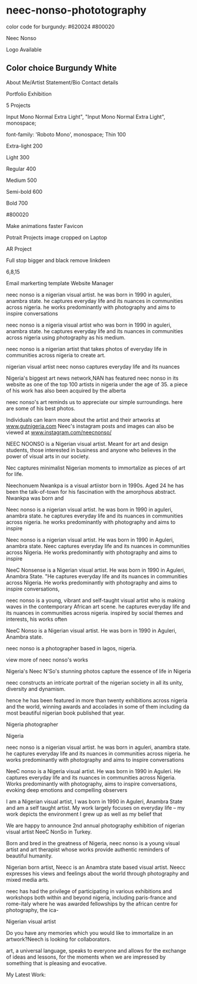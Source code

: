 # neec-nonso-phototography


color code for burgundy: #620024
#800020




Neec Nonso

Logo Available


Color choice 
Burgundy
White
- 

About Me/Artist Statement/Bio
Contact details

Portfolio
Exhibition

5 Projects 




Input Mono Normal Extra Light", 
"Input Mono Normal Extra Light", monospace;

font-family: 'Roboto Mono', monospace;
Thin 100

Extra-light 200

Light 300

Regular 400

Medium 500

Semi-bold 600

Bold 700


#800020



Make animations faster
Favicon

Potrait Projects image cropped on Laptop



AR Project 
 
Full stop bigger and black
remove linkdeen 

6,8,15
 

   <meta name="google-site-verification" content="g87Q6hOwJZZ1Yxe63hb3_rBTowrGJAiuULnUolmTzL4" />




Email markerting template
Website Manager 


neec nonso is a nigerian visual artist. he was born in 1990 in aguleri, anambra state. he captures everyday life and its nuances in communities across nigeria. he works predominantly with photography and aims to inspire conversations

neec nonso is a nigeria visual artist who was born in 1990 in aguleri, anambra state. he captures everyday life and its nuances in communities across nigeria using photography as his medium.

neec nonso is a nigerian artist that takes photos of everyday life in communities across nigeria to create art.

nigerian visual artist neec nonso captures everyday life and its nuances

Nigeria's biggest art news network,NAN has featured neec nonso in its website as one of the top 100 artists in nigeria under the age of 35. a piece of his work has also been acquired by the alberta

neec nonso's art reminds us to appreciate our simple surroundings. here are some of his best photos.

Individuals can learn more about the artist and their artworks at www.gutnigeria.com Neec's instagram posts and images can also be viewed at www.instagram.com/neecnonso/​

NEEC NOONSO is a Nigerian visual artist. Meant for art and design students, those interested in business and anyone who believes in the power of visual arts in our society.

Nec captures minimalist Nigerian moments to immortalize as pieces of art for life.

Neechonuem Nwankpa is a visual artiistor born in 1990s. Aged 24 he has been the talk-of-town for his fascination with the amorphous abstract. Nwankpa was born and

Neec nonso is a nigerian visual artist. he was born in 1990 in aguleri, anambra state. he captures everyday life and its nuances in communities across nigeria. he works predominantly with photography and aims to inspire

Neec nonso is a nigerian visual artist. He was born in 1990 in Aguleri, anambra state. Neec captures everyday life and its nuances in communities across Nigeria. He works predominantly with photography and aims to inspire

NeeC Nonsense is a Nigerian visual artist. He was born in 1990 in Aguleri, Anambra State. "He captures everyday life and its nuances in communities across Nigeria. He works predominantly with photography and aims to inspire conversations,

neec nonso is a young, vibrant and self-taught visual artist who is making waves in the contemporary African art scene. he captures everyday life and its nuances in communities across nigeria. inspired by social themes and interests, his works often

NeeC Nonso is a Nigerian visual artist. He was born in 1990 in Aguleri, Anambra state.

neec nonso is a photographer based in lagos, nigeria.

view more of neec nonso's works

Nigeria's Neec N'So's stunning photos capture the essence of life in Nigeria

neec constructs an intricate portrait of the nigerian society in all its unity, diversity and dynamism.

hence he has been featured in more than twenty exhibitions across nigeria and the world, winning awards and accolades in some of them including da most beautiful nigerian book published that year.

Nigeria photographer

Nigeria

neec nonso is a nigerian visual artist. he was born in aguleri, anambra state. he captures everyday life and its nuances in communities across nigeria. he works predominantly with photography and aims to inspire conversations

NeeC nonso is a Nigeria visual artist. He was born in 1990 in Aguleri. He captures everyday life and its nuances in communities across Nigeria. Works predominantly with photography, aims to inspire conversations, evoking deep emotions and compelling observers

I am a Nigerian visual artist, I was born in 1990 in Aguleri, Anambra State and am a self taught artist. My work largely focuses on everyday life – my work depicts the environment I grew up as well as my belief that

We are happy to announce 2nd annual photography exhibition of nigerian visual artist NeeC NonSo in Turkey.

Born and bred in the greatness of Nigeria, neec nonso is a young visual artist and art therapist whose works provide authentic reminders of beautiful humanity.

Nigerian born artist, Neecc is an Anambra state based visual artist. Neecc expresses his views and feelings about the world through photography and mixed media arts.

neec has had the privilege of participating in various exhibitions and workshops both within and beyond nigeria, including paris-france and rome-italy where he was awarded fellowships by the african centre for photography, the ica-

Nigerian visual artist

Do you have any memories which you would like to immortalize in an artwork?Neech is looking for collaborators.

art, a universal language, speaks to everyone and allows for the exchange of ideas and lessons, for the moments when we are impressed by something that is pleasing and evocative.

My Latest Work:



